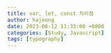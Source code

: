 ```yaml
---
title: var, let, const 차이점
author: hajeong
date: 2023-06-12 11:33:00 +0800
categories: [Study, Javascript]
tags: [typography]
---
```


